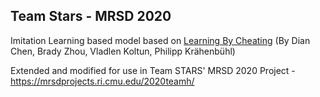 ## Team Stars - MRSD 2020

Imitation Learning based model based on [Learning By Cheating](https://arxiv.org/abs/1912.12294) (By Dian Chen, Brady Zhou, Vladlen Koltun, Philipp Krähenbühl)

Extended and modified for use in Team STARS' MRSD 2020 Project - https://mrsdprojects.ri.cmu.edu/2020teamh/